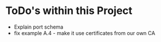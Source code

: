 # ToDo's within this Project

   * Explain port schema
   * fix example A.4 - make it use certificates from our own CA
